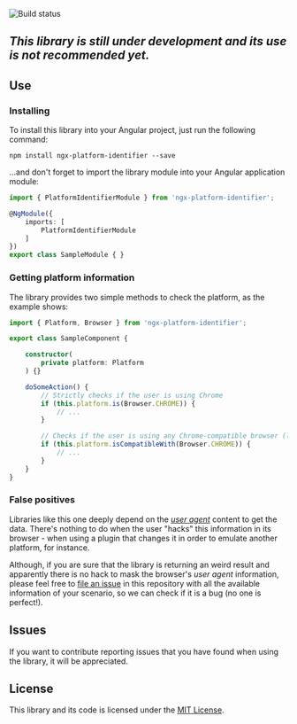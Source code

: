 ![Build status](https://travis-ci.org/luanmm/ngx-platform-identifier.svg?branch=master)

## ___This library is still under development and its use is not recommended yet.___

## Use

### Installing

To install this library into your Angular project, just run the following command:

```
npm install ngx-platform-identifier --save
```

...and don't forget to import the library module into your Angular application module:

```typescript
import { PlatformIdentifierModule } from 'ngx-platform-identifier';

@NgModule({
    imports: [
        PlatformIdentifierModule
    ]
})
export class SampleModule { }
```

### Getting platform information

The library provides two simple methods to check the platform, as the example shows:

```typescript
import { Platform, Browser } from 'ngx-platform-identifier';

export class SampleComponent {

    constructor(
        private platform: Platform
    ) {}

    doSomeAction() {
        // Strictly checks if the user is using Chrome
        if (this.platform.is(Browser.CHROME)) {
            // ...
        }

        // Checks if the user is using any Chrome-compatible browser (like Opera, that uses the same engine)
        if (this.platform.isCompatibleWith(Browser.CHROME)) {
            // ...
        }
    }
}
```

### False positives

Libraries like this one deeply depend on the _[user agent](https://en.wikipedia.org/wiki/User_agent)_ content to get the data. There's nothing to do when the user "hacks" this information in its browser - when using a plugin that changes it in order to emulate another platform, for instance.

Although, if you are sure that the library is returning an weird result and apparently there is no hack to mask the browser's _user agent_ information, please feel free to [file an issue](issues/) in this repository with all the available information of your scenario, so we can check if it is a bug (no one is perfect!).

## Issues

If you want to contribute reporting issues that you have found when using the library, it will be appreciated.

## License

This library and its code is licensed under the [MIT License](LICENSE).
